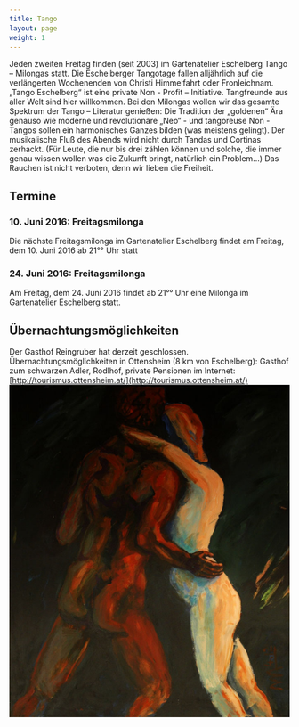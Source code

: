 ```yaml
---
title: Tango
layout: page
weight: 1
---
```


Jeden zweiten Freitag finden (seit 2003) im Gartenatelier Eschelberg Tango – Milongas statt. Die Eschelberger Tangotage fallen alljährlich auf die verlängerten Wochenenden von Christi Himmelfahrt oder Fronleichnam.  
„Tango Eschelberg“ ist eine private Non - Profit – Initiative. Tangfreunde aus aller Welt sind hier willkommen.
Bei den Milongas wollen wir das gesamte Spektrum der Tango – Literatur genießen: Die Tradition der „goldenen“ Ära genauso wie moderne und revolutionäre „Neo“ - und tangoreuse Non -Tangos sollen ein harmonisches Ganzes bilden (was meistens gelingt).
Der musikalische Fluß des Abends wird nicht durch Tandas und Cortinas zerhackt. (Für Leute, die nur bis drei zählen können und solche, die immer genau wissen wollen was die Zukunft bringt, natürlich ein Problem...) Das Rauchen ist nicht verboten, denn wir lieben die Freiheit.

## Termine

### 10. Juni 2016: Freitagsmilonga

Die nächste Freitagsmilonga im Gartenatelier Eschelberg findet am Freitag, dem 10. Juni 2016 ab 21°° Uhr statt


### 24. Juni 2016: Freitagsmilonga

Am Freitag, dem 24. Juni 2016 findet ab 21°° Uhr eine Milonga im Gartenatelier Eschelberg statt.

## Übernachtungsmöglichkeiten

Der Gasthof Reingruber hat derzeit geschlossen. Übernachtungsmöglichkeiten in Ottensheim (8 km von Eschelberg): Gasthof zum schwarzen Adler, Rodlhof, private Pensionen im Internet: [http://tourismus.ottensheim.at/](http://tourismus.ottensheim.at/)
![Titel](/files/tango/TB12_249.jpg)

